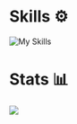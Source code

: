 # Skills ⚙️
![My Skills](https://skillicons.dev/icons?i=html,css,js,ts,react)

# Stats 📊
<picture>
  <source
    srcset="https://github-readme-stats.vercel.app/api?username=eugsh1&show_icons=true&theme=dark&include_all_commits=true&rank_icon=github"
    media="(prefers-color-scheme: dark)"
  />
  <source
    srcset="https://github-readme-stats.vercel.app/api?username=eugsh1&show_icons=true&include_all_commits=true&rank_icon=github"
    media="(prefers-color-scheme: light), (prefers-color-scheme: no-preference)"
  />
  <img src="https://github-readme-stats.vercel.app/api?username=eugsh1&show_icons=true" />
</picture>
